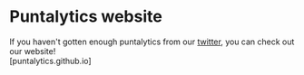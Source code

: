 # Puntalytics website
If you haven't gotten enough puntalytics from our [twitter](https://twitter.com/ThePuntRunts), you can check out our website!  
[puntalytics.github.io]
